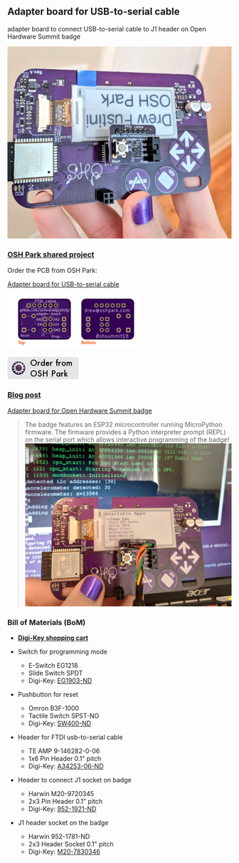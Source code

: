 ## Adapter board for USB-to-serial cable
adapter board to connect USB-to-serial cable to J1 header on Open Hardware Summit badge

[![assembled adapter board on badge](images/preview.jpg)](http://blog.oshpark.com/2018/10/19/adapter-board-for-open-hardware-summit-badge/)

### [OSH Park shared project](https://oshpark.com/shared_projects/39CXLX65)
Order the PCB from OSH Park:

[Adapter board for USB-to-serial cable](https://oshpark.com/shared_projects/39CXLX65)

[![OSH Park PCB preview](images/preview.png)](https://oshpark.com/shared_projects/39CXLX65)

[![order from OSH Park](images/order.png)](https://oshpark.com/shared_projects/39CXLX65)


### [Blog post](http://blog.oshpark.com/2018/10/19/adapter-board-for-open-hardware-summit-badge/)
[Adapter board for Open Hardware Summit badge](http://blog.oshpark.com/2018/10/19/adapter-board-for-open-hardware-summit-badge/)
> The badge features an ESP32 microcontroller running MicroPython firmware.  The firmware provides a Python interpreter prompt (REPL) on the serial port which allows interactive programming of the badge!
[![assembled adapter board on badge](images/console.jpg)](http://blog.oshpark.com/2018/10/19/adapter-board-for-open-hardware-summit-badge/)

### Bill of Materials (BoM)
* **[Digi-Key shopping cart](https://www.digikey.com/short/jdb477)**

* Switch for programming mode
  * E-Switch EG1218
  * Slide Switch SPDT
  * Digi-Key: [EG1903-ND](https://www.digikey.com/short/jdmjh3)

* Pushbutton for reset
  * Omron B3F-1000
  * Tactile Switch SPST-NO
  * Digi-Key: [SW400-ND](https://www.digikey.com/short/jdmjhz)

* Header for FTDI usb-to-serial cable
  * TE AMP 9-146282-0-06
  * 1x6 Pin Header 0.1" pitch
  * Digi-Key: [A34253-06-ND](https://www.digikey.com/short/jdmjhd)

* Header to connect J1 socket on badge
  * Harwin M20-9720345
  * 2x3 Pin Header 0.1" pitch
  * Digi-Key: [952-1921-ND](https://www.digikey.com/short/jdmj9p)
  
* J1 header socket on the badge
  * Harwin 952-1781-ND
  * 2x3 Header Socket  0.1" pitch
  * Digi-Key: [M20-7830346](https://www.digikey.com/short/jdbtfc)

